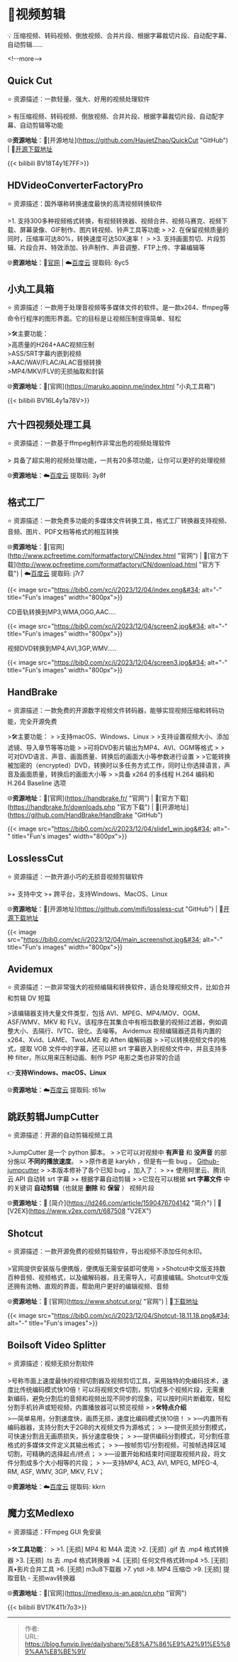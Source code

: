 # 🎥视频剪辑


💡 压缩视频、转码视频、倒放视频、合并片段、根据字幕裁切片段、自动配字幕、自动剪辑……

&lt;!--more--&gt;

## Quick Cut

⭐️  资源描述：一款轻量、强大、好用的视频处理软件

&gt; 有压缩视频、转码视频、倒放视频、合并片段、根据字幕裁切片段、自动配字幕、自动剪辑等功能

🌐**资源地址**：🧩[开源地址](https://github.com/HaujetZhao/QuickCut &#34;GitHub&#34;)  | 🔽[开源下载地址](https://github.com/HaujetZhao/QuickCut/releases)

{{&lt; bilibili BV18T4y1E7FF&gt;}}

## HDVideoConverterFactoryPro

⭐️  资源描述：国外堪称转换速度最快的高清视频转换软件

&gt;1.  支持300多种视频格式转换，有视频转换器、视频合并、视频马赛克、视频下载、屏幕录像、GIF制作、图片转视频、铃声工具等功能
&gt;
&gt;2.  在保留视频质量的同时，压缩率可达80%，转换速度可达50X速率！
&gt;
&gt;3.  支持画面剪切、片段剪辑、片段合并、特效添加、铃声制作、声音调整、FTP上传、字幕编辑等

🌐**资源地址**：🔗[官网](https://www.videoconverterfactory.com/) | ☁️[百度云](https://pan.baidu.com/s/1ckfamAupbxyq-2GMfj5KSQ?pwd=8yc5) 提取码: 8yc5 

## 小丸工具箱

⭐️  资源描述：一款用于处理音视频等多媒体文件的软件。是一款x264、ffmpeg等命令行程序的图形界面。它的目标是让视频压制变得简单、轻松

&gt;🛠主要功能：  
&gt;高质量的H264&#43;AAC视频压制  
&gt;ASS/SRT字幕内嵌到视频  
&gt;AAC/WAV/FLAC/ALAC音频转换  
&gt;MP4/MKV/FLV的无损抽取和封装

🌐**资源地址**：🔗[官网](https://maruko.appinn.me/index.html &#34;小丸工具箱&#34;) 

{{&lt; bilibili BV16L4y1a78V&gt;}}

## 六十四视频处理工具

⭐️  资源描述：一款基于ffmpeg制作非常出色的视频处理软件

&gt; 具备了超实用的视频处理功能，一共有20多项功能，让你可以更好的处理视频

🌐**资源地址**：☁️[百度云](https://pan.baidu.com/s/1Z5rZEg43IxhbPNuD5UlS9w?pwd=3y8f) 提取码: 3y8f 

## 格式工厂

⭐️  资源描述：一款免费多功能的多媒体文件转换工具，格式工厂转换器支持视频、音频、图片、PDF文档等格式的相互转换

🌐**资源地址**：🔗[官网](http://www.pcfreetime.com/formatfactory/CN/index.html &#34;官网&#34;) | 🔽[官方下载](http://www.pcfreetime.com/formatfactory/CN/download.html &#34;官方下载&#34;) | ☁️[百度云](https://pan.baidu.com/s/1PI9Sf2NMtRiydHd4nCWNcw?pwd=j7r7) 提取码: j7r7 

{{&lt; image src=&#34;https://bib0.com/xc/i/2023/12/04/index.png&#34; alt=&#34;-&#34; title=&#34;Fun&#39;s images&#34; width=&#34;800px&#34;&gt;}}

CD音轨转换到MP3,WMA,OGG,AAC....

{{&lt; image src=&#34;https://bib0.com/xc/i/2023/12/04/screen2.jpg&#34; alt=&#34;-&#34; title=&#34;Fun&#39;s images&#34; width=&#34;800px&#34;&gt;}}

视频DVD转换到MP4,AVI,3GP,WMV.....

{{&lt; image src=&#34;https://bib0.com/xc/i/2023/12/04/screen3.jpg&#34; alt=&#34;-&#34; title=&#34;Fun&#39;s images&#34; width=&#34;800px&#34;&gt;}}

## HandBrake

⭐️  资源描述：一款免费的开源数字视频文件转码器，能够实现视频压缩和转码功能，完全开源免费

&gt;🛠主要功能：
&gt;
&gt;支持macOS、Windows、Linux
&gt;
&gt;支持设置视频大小、添加滤镜、导入章节等等功能
&gt;
&gt;可将DVD影片输出为MP4、AVI、OGM等格式
&gt;
&gt;可对DVD语言、声音、画面质量、转换后的画面大小等参数进行设置
&gt;
&gt;它能转换被加密的（encrypted）DVD，转换时以多任务方式工作，同时让你选择语言，声音及画面质量，转换后的画面大小等
&gt;
&gt;具备 x264 的多线程 H.264 编码和 H.264 Baseline 选项

🌐**资源地址**：🔗[官网](https://handbrake.fr/ &#34;官网&#34;) | 🔽[官方下载](https://handbrake.fr/downloads.php &#34;官方下载&#34;) | 🧩[开源地址](https://github.com/HandBrake/HandBrake &#34;GitHub&#34;)

{{&lt; image src=&#34;https://bib0.com/xc/i/2023/12/04/slide1_win.jpg&#34; alt=&#34;-&#34; title=&#34;Fun&#39;s images&#34; width=&#34;800px&#34;&gt;}}

## LosslessCut

⭐️  资源描述：一款开源小巧的无损音视频剪辑软件

&gt;&#43;   支持中文
&gt;&#43;   跨平台，支持Windows、MacOS、Linux

🌐**资源地址**：🧩[开源地址](https://github.com/mifi/lossless-cut &#34;GitHub&#34;) | 🔽[开源下载地址](https://github.com/mifi/lossless-cut/releases)

{{&lt; image src=&#34;https://bib0.com/xc/i/2023/12/04/main_screenshot.jpg&#34; alt=&#34;-&#34; title=&#34;Fun&#39;s images&#34;  width=&#34;800px&#34;&gt;}}

## Avidemux

⭐️  资源描述：一款非常强大的视频编辑和转换软件，适合处理视频文件，比如合并和剪辑 DV 短篇

&gt;该编辑器支持大量文件类型，包括 AVI、MPEG、MP4/MOV、OGM、ASF/WMV、MKV 和 FLV。该程序在其集合中有相当数量的视频过滤器，例如调整大小、去隔行、IVTC、锐化、去噪等。 Avidemux 视频编辑器还具有内置的 x264、Xvid、LAME、TwoLAME 和 Aften 编解码器
&gt;
&gt;可以转换视频文件的格式，提取 VOB 文件中的字幕，还可以把 srt 字幕嵌入到视频文件中，并且支持多种 filter，所以用来压制动画、制作 PSP 电影之类也非常的合适

👉**支持Windows、macOS、Linux**

🌐**资源地址**：☁️[百度云](https://pan.baidu.com/s/1OXn_LbzqcIAAAFmK0msCxw?pwd=t61w) 提取码: t61w 

## 跳跃剪辑JumpCutter

⭐️  资源描述：开源的自动剪辑视频工具

&gt;JumpCutter 是一个 python 脚本。
&gt;
&gt;它可以对视频中 **有声音** 和 **没声音** 的部分施以 **不同的播放速度**。
&gt;
&gt;原作者是 karykh ，但是有一些 bug 。 [Github-jumpcutter](https://github.com/carykh/jumpcutter)
&gt;
&gt;本版本修补了各个已知 bug ，加入了：
&gt;
&gt;&#43;   使用阿里云、腾讯云 API 自动转 srt 字幕
&gt;&#43;   根据字幕自动剪辑
&gt;
&gt;它现在可以根据 **srt 字幕文件** 中的关键词 **自动剪辑**（也就是 **删除** 和 **保留** ） 视频片段

🌐**资源地址**：📃 [简介](https://ld246.com/article/1590476704142 &#34;简介&#34;) | 📃 [V2EX](https://www.v2ex.com/t/687508 &#34;V2EX&#34;)

## Shotcut

⭐️  资源描述：一款开源免费的视频剪辑软件，导出视频不添加任何水印。

&gt;官网提供安装版与便携版，便携版无需安装即可使用
&gt;
&gt;Shotcut中文版支持数百种音频、视频格式，以及编解码器，且无需导入，可直接编辑。Shotcut中文版还拥有流畅、直观的界面，帮助用户更好的编辑视频、音频

🌐**资源地址**：🔗 [官网](https://www.shotcut.org/ &#34;官网&#34;) | 🔽[下载地址](https://www.shotcut.org/download/)

{{&lt; image src=&#34;https://bib0.com/xc/i/2023/12/04/Shotcut-18.11.18.png&#34; alt=&#34;-&#34; title=&#34;Fun&#39;s images&#34;&gt;}}

## Boilsoft Video Splitter

⭐️  资源描述：视频无损分割软件

&gt;号称市面上速度最快的视频切割器及视频剪切工具，采用独特的免编码技术，速度比传统编码模式快10倍！可以将视频文件切割，剪切成多个视频片段，无需重新编码，避免分割后的音频和视频出现不同步的现象，可以按时间片断截取，轻松分割手机铃声或短视频，内置播放器可以预览视频
&gt;
&gt;**🛠特点介绍**  
&gt;—简单易用，分割速度快，画质无损，速度比编码模式快10倍！
&gt;
&gt;—内置所有编码器器，支持分割大于2GB的大视频文件为源格式；
&gt;
&gt;—提供无损分割模式，可快速分割且无画质损失，拆分速度极快；
&gt;
&gt;—提供编码分割模式，可分割任意格式的多媒体文件定义其输出格式；
&gt;
&gt;—按帧剪切/分割视频，可按帧选择区域切割，可精确的选择起点/终点；
&gt;
&gt;—设置开始和结束时间提取视频片段，将文件分割成多个大小相等的片段；
&gt;
&gt;—支持MP4, AC3, AVI, MPEG, MPEG-4, RM, ASF, WMV, 3GP, MKV, FLV；

🌐**资源地址**：☁️[百度云](https://pan.baidu.com/s/14aeCzD1Mw4Nv7fmVr0a4eA?pwd=kkrn) 提取码: kkrn 

## 魔力玄Medlexo

⭐️  资源描述：FFmpeg GUI 免安装

&gt;🛠**工具功能**：
&gt;
&gt;1.  \[无损\] MP4 和 M4A 混流
&gt;2.  \[无损\] .gif 去 .mp4 格式转换器
&gt;3.  \[无损\] .ts 去 .mp4 格式转换器
&gt;4.  \[无损\] 任何文件格式转mp4
&gt;5.  \[无损\] 真•影片合并工具
&gt;6.  \[无损\] m3u8下载器
&gt;7.  ytdl
&gt;8.  MP4 压缩😍
&gt;9.  \[无损\] 提取音轨 - 无损wav转换器

🌐**资源地址**：🔗[官网](https://medlexo.is-an.app/cn.php &#34;官网&#34;)

{{&lt; bilibili BV17K411r7o3&gt;}}


---

> 作者:   
> URL: https://blog.funvip.live/dailyshare/%E8%A7%86%E9%A2%91%E5%89%AA%E8%BE%91/  

